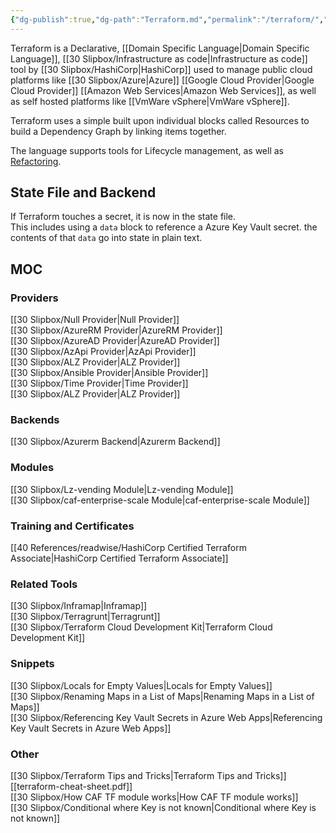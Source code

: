 ```yaml
---
{"dg-publish":true,"dg-path":"Terraform.md","permalink":"/terraform/","tags":["#software"]}
---
```



Terraform is a Declarative, [[Domain Specific Language\|Domain Specific Language]], [[30 Slipbox/Infrastructure as code\|Infrastructure as code]] tool by [[30 Slipbox/HashiCorp\|HashiCorp]] used to manage public cloud platforms like [[30 Slipbox/Azure\|Azure]] [[Google Cloud Provider\|Google Cloud Provider]] [[Amazon Web Services\|Amazon Web Services]], as well as self hosted platforms like [[VmWare vSphere\|VmWare vSphere]].

Terraform uses a simple built upon individual blocks called Resources to build a Dependency Graph by linking items together.

The language supports tools for Lifecycle management, as well as [Refactoring](<[https://developer.hashicorp.com/terraform/language/modules/develop/refactoring#moved-block-syntax](https://developer.hashicorp.com/terraform/language/modules/develop/refactoring#moved-block-syntax)>).

## State File and Backend

If Terraform touches a secret, it is now in the state file.  
This includes using a `data` block to reference a Azure Key Vault secret. the contents of that `data` go into state in plain text.

## MOC

### Providers

[[30 Slipbox/Null Provider\|Null Provider]]  
[[30 Slipbox/AzureRM Provider\|AzureRM Provider]]  
[[30 Slipbox/AzureAD Provider\|AzureAD Provider]]  
[[30 Slipbox/AzApi Provider\|AzApi Provider]]  
[[30 Slipbox/ALZ Provider\|ALZ Provider]]  
[[30 Slipbox/Ansible Provider\|Ansible Provider]]  
[[30 Slipbox/Time Provider\|Time Provider]]  
[[30 Slipbox/ALZ Provider\|ALZ Provider]]

### Backends

[[30 Slipbox/Azurerm Backend\|Azurerm Backend]]

### Modules

[[30 Slipbox/Lz-vending Module\|Lz-vending Module]]  
[[30 Slipbox/caf-enterprise-scale Module\|caf-enterprise-scale Module]]

### Training and Certificates

[[40 References/readwise/HashiCorp Certified Terraform Associate\|HashiCorp Certified Terraform Associate]]  

### Related Tools

[[30 Slipbox/Inframap\|Inframap]]  
[[30 Slipbox/Terragrunt\|Terragrunt]]  
[[30 Slipbox/Terraform Cloud Development Kit\|Terraform Cloud Development Kit]]

### Snippets

[[30 Slipbox/Locals for Empty Values\|Locals for Empty Values]]  
[[30 Slipbox/Renaming Maps in a List of Maps\|Renaming Maps in a List of Maps]]  
[[30 Slipbox/Referencing Key Vault Secrets in Azure Web Apps\|Referencing Key Vault Secrets in Azure Web Apps]]

### Other

[[30 Slipbox/Terraform Tips and Tricks\|Terraform Tips and Tricks]]  
[[terraform-cheat-sheet.pdf]]  
[[30 Slipbox/How CAF TF module works\|How CAF TF module works]]  
[[30 Slipbox/Conditional where Key is not known\|Conditional where Key is not known]]
